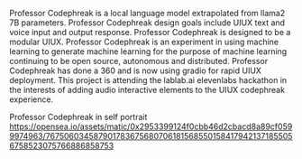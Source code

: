 Professor Codephreak is a local language model extrapolated from llama2 7B parameters. Professor Codephreak design goals include UIUX text and voice input and output response. Professor Codephreak is designed to be a modular UIUX. Professor Codephreak is an experiment in using machine learning to generate machine learning for the purpose of machine learning continuing to be open source, autonomous and distributed. Professor Codephreak has done a 360 and is now using gradio for rapid UIUX deployment. This project is attending the lablab.ai elevenlabs hackathon in the interests of adding audio interactive elements to the UIUX codephreak experience.<br />

Professor Codephreak in self portrait
https://opensea.io/assets/matic/0x2953399124f0cbb46d2cbacd8a89cf0599974963/7675060345879017836756807061815685501584179421371855056758523075766886858753
<!---
Professor-Codephreak/Professor-Codephreak is a ✨ special ✨ repository because its `README.md` (this file) appears on your GitHub profile.
You can click the Preview link to take a look at your changes.
--->
